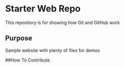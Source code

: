 # Starter Web Repo

This repository is for showing how Git and GitHub work

## Purpose

Sample website with plenty of files for demos

##How To Contribute
